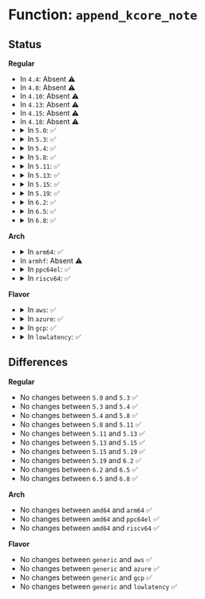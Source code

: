 # Function: <code>append_kcore_note</code>

## Status
<b>Regular</b>
<ul>
<li>
In <code>4.4</code>: Absent ⚠️
</li>
<li>
In <code>4.8</code>: Absent ⚠️
</li>
<li>
In <code>4.10</code>: Absent ⚠️
</li>
<li>
In <code>4.13</code>: Absent ⚠️
</li>
<li>
In <code>4.15</code>: Absent ⚠️
</li>
<li>
In <code>4.18</code>: Absent ⚠️
</li>
<li>
<details>
<summary>In <code>5.0</code>: ✅</summary>

```c
void append_kcore_note(char *notes, size_t *i, const char *name, unsigned int type, const void *desc, size_t descsz);
```

**Collision:** Unique Static

**Inline:** No

**Transformation:** False

**Instances:**

```
In fs/proc/kcore.c (ffffffff8133f680)
Location: fs/proc/kcore.c:274
Inline: False
Direct callers:
  - fs/proc/kcore.c:read_kcore
  - fs/proc/kcore.c:read_kcore
  - fs/proc/kcore.c:read_kcore
  - fs/proc/kcore.c:read_kcore
```
**Symbols:**

```
ffffffff8133f680-ffffffff8133f71f: append_kcore_note (STB_LOCAL)
```
</details>
</li>
<li>
<details>
<summary>In <code>5.3</code>: ✅</summary>

```c
void append_kcore_note(char *notes, size_t *i, const char *name, unsigned int type, const void *desc, size_t descsz);
```

**Collision:** Unique Static

**Inline:** No

**Transformation:** False

**Instances:**

```
In fs/proc/kcore.c (ffffffff81367970)
Location: fs/proc/kcore.c:296
Inline: False
Direct callers:
  - fs/proc/kcore.c:read_kcore
  - fs/proc/kcore.c:read_kcore
  - fs/proc/kcore.c:read_kcore
  - fs/proc/kcore.c:read_kcore
```
**Symbols:**

```
ffffffff81367970-ffffffff81367a0f: append_kcore_note (STB_LOCAL)
```
</details>
</li>
<li>
<details>
<summary>In <code>5.4</code>: ✅</summary>

```c
void append_kcore_note(char *notes, size_t *i, const char *name, unsigned int type, const void *desc, size_t descsz);
```

**Collision:** Unique Static

**Inline:** No

**Transformation:** False

**Instances:**

```
In fs/proc/kcore.c (ffffffff8137fbf0)
Location: fs/proc/kcore.c:297
Inline: False
Direct callers:
  - fs/proc/kcore.c:read_kcore
  - fs/proc/kcore.c:read_kcore
  - fs/proc/kcore.c:read_kcore
  - fs/proc/kcore.c:read_kcore
```
**Symbols:**

```
ffffffff8137fbf0-ffffffff8137fc8f: append_kcore_note (STB_LOCAL)
```
</details>
</li>
<li>
<details>
<summary>In <code>5.8</code>: ✅</summary>

```c
void append_kcore_note(char *notes, size_t *i, const char *name, unsigned int type, const void *desc, size_t descsz);
```

**Collision:** Unique Static

**Inline:** No

**Transformation:** False

**Instances:**

```
In fs/proc/kcore.c (ffffffff813ca0a0)
Location: fs/proc/kcore.c:297
Inline: False
Direct callers:
  - fs/proc/kcore.c:read_kcore
  - fs/proc/kcore.c:read_kcore
  - fs/proc/kcore.c:read_kcore
  - fs/proc/kcore.c:read_kcore
```
**Symbols:**

```
ffffffff813ca0a0-ffffffff813ca13f: append_kcore_note (STB_LOCAL)
```
</details>
</li>
<li>
<details>
<summary>In <code>5.11</code>: ✅</summary>

```c
void append_kcore_note(char *notes, size_t *i, const char *name, unsigned int type, const void *desc, size_t descsz);
```

**Collision:** Unique Static

**Inline:** No

**Transformation:** False

**Instances:**

```
In fs/proc/kcore.c (ffffffff813dbd60)
Location: fs/proc/kcore.c:295
Inline: False
Direct callers:
  - fs/proc/kcore.c:read_kcore
  - fs/proc/kcore.c:read_kcore
  - fs/proc/kcore.c:read_kcore
  - fs/proc/kcore.c:read_kcore
```
**Symbols:**

```
ffffffff813dbd60-ffffffff813dbdff: append_kcore_note (STB_LOCAL)
```
</details>
</li>
<li>
<details>
<summary>In <code>5.13</code>: ✅</summary>

```c
void append_kcore_note(char *notes, size_t *i, const char *name, unsigned int type, const void *desc, size_t descsz);
```

**Collision:** Unique Static

**Inline:** No

**Transformation:** False

**Instances:**

```
In fs/proc/kcore.c (ffffffff813e2d00)
Location: fs/proc/kcore.c:295
Inline: False
Direct callers:
  - fs/proc/kcore.c:read_kcore
  - fs/proc/kcore.c:read_kcore
  - fs/proc/kcore.c:read_kcore
  - fs/proc/kcore.c:read_kcore
```
**Symbols:**

```
ffffffff813e2d00-ffffffff813e2da0: append_kcore_note (STB_LOCAL)
```
</details>
</li>
<li>
<details>
<summary>In <code>5.15</code>: ✅</summary>

```c
void append_kcore_note(char *notes, size_t *i, const char *name, unsigned int type, const void *desc, size_t descsz);
```

**Collision:** Unique Static

**Inline:** No

**Transformation:** False

**Instances:**

```
In fs/proc/kcore.c (ffffffff81434830)
Location: fs/proc/kcore.c:295
Inline: False
Direct callers:
  - fs/proc/kcore.c:read_kcore
  - fs/proc/kcore.c:read_kcore
  - fs/proc/kcore.c:read_kcore
  - fs/proc/kcore.c:read_kcore
```
**Symbols:**

```
ffffffff81434830-ffffffff814348d0: append_kcore_note (STB_LOCAL)
```
</details>
</li>
<li>
<details>
<summary>In <code>5.19</code>: ✅</summary>

```c
void append_kcore_note(char *notes, size_t *i, const char *name, unsigned int type, const void *desc, size_t descsz);
```

**Collision:** Unique Static

**Inline:** No

**Transformation:** False

**Instances:**

```
In fs/proc/kcore.c (ffffffff814ae930)
Location: fs/proc/kcore.c:295
Inline: False
Direct callers:
  - fs/proc/kcore.c:read_kcore
  - fs/proc/kcore.c:read_kcore
  - fs/proc/kcore.c:read_kcore
  - fs/proc/kcore.c:read_kcore
```
**Symbols:**

```
ffffffff814ae930-ffffffff814ae9e4: append_kcore_note (STB_LOCAL)
```
</details>
</li>
<li>
<details>
<summary>In <code>6.2</code>: ✅</summary>

```c
void append_kcore_note(char *notes, size_t *i, const char *name, unsigned int type, const void *desc, size_t descsz);
```

**Collision:** Unique Static

**Inline:** No

**Transformation:** False

**Instances:**

```
In fs/proc/kcore.c (ffffffff81544fc0)
Location: fs/proc/kcore.c:294
Inline: False
Direct callers:
  - fs/proc/kcore.c:read_kcore
  - fs/proc/kcore.c:read_kcore
  - fs/proc/kcore.c:read_kcore
  - fs/proc/kcore.c:read_kcore
```
**Symbols:**

```
ffffffff81544fc0-ffffffff81545074: append_kcore_note (STB_LOCAL)
```
</details>
</li>
<li>
<details>
<summary>In <code>6.5</code>: ✅</summary>

```c
void append_kcore_note(char *notes, size_t *i, const char *name, unsigned int type, const void *desc, size_t descsz);
```

**Collision:** Unique Static

**Inline:** No

**Transformation:** False

**Instances:**

```
In fs/proc/kcore.c (ffffffff8157cba0)
Location: fs/proc/kcore.c:294
Inline: False
Direct callers:
  - fs/proc/kcore.c:read_kcore_iter
  - fs/proc/kcore.c:read_kcore_iter
  - fs/proc/kcore.c:read_kcore_iter
  - fs/proc/kcore.c:read_kcore_iter
```
**Symbols:**

```
ffffffff8157cba0-ffffffff8157cc54: append_kcore_note (STB_LOCAL)
```
</details>
</li>
<li>
<details>
<summary>In <code>6.8</code>: ✅</summary>

```c
void append_kcore_note(char *notes, size_t *i, const char *name, unsigned int type, const void *desc, size_t descsz);
```

**Collision:** Unique Static

**Inline:** No

**Transformation:** False

**Instances:**

```
In fs/proc/kcore.c (ffffffff815b54c0)
Location: fs/proc/kcore.c:294
Inline: False
Direct callers:
  - fs/proc/kcore.c:read_kcore_iter
  - fs/proc/kcore.c:read_kcore_iter
  - fs/proc/kcore.c:read_kcore_iter
  - fs/proc/kcore.c:read_kcore_iter
```
**Symbols:**

```
ffffffff815b54c0-ffffffff815b5574: append_kcore_note (STB_LOCAL)
```
</details>
</li>
</ul>
<b>Arch</b>
<ul>
<li>
<details>
<summary>In <code>arm64</code>: ✅</summary>

```c
void append_kcore_note(char *notes, size_t *i, const char *name, unsigned int type, const void *desc, size_t descsz);
```

**Collision:** Unique Static

**Inline:** No

**Transformation:** False

**Instances:**

```
In fs/proc/kcore.c (ffff80001044d568)
Location: fs/proc/kcore.c:297
Inline: False
Direct callers:
  - fs/proc/kcore.c:read_kcore
  - fs/proc/kcore.c:read_kcore
  - fs/proc/kcore.c:read_kcore
  - fs/proc/kcore.c:read_kcore
```
**Symbols:**

```
ffff80001044d568-ffff80001044d62c: append_kcore_note (STB_LOCAL)
```
</details>
</li>
<li>
In <code>armhf</code>: Absent ⚠️
</li>
<li>
<details>
<summary>In <code>ppc64el</code>: ✅</summary>

```c
void append_kcore_note(char *notes, size_t *i, const char *name, unsigned int type, const void *desc, size_t descsz);
```

**Collision:** Unique Static

**Inline:** No

**Transformation:** False

**Instances:**

```
In fs/proc/kcore.c (c000000000564ed0)
Location: fs/proc/kcore.c:297
Inline: False
Direct callers:
  - fs/proc/kcore.c:read_kcore
  - fs/proc/kcore.c:read_kcore
  - fs/proc/kcore.c:read_kcore
  - fs/proc/kcore.c:read_kcore
```
**Symbols:**

```
c000000000564ed0-c000000000564fc8: append_kcore_note (STB_LOCAL)
```
</details>
</li>
<li>
<details>
<summary>In <code>riscv64</code>: ✅</summary>

```c
void append_kcore_note(char *notes, size_t *i, const char *name, unsigned int type, const void *desc, size_t descsz);
```

**Collision:** Unique Static

**Inline:** No

**Transformation:** False

**Instances:**

```
In fs/proc/kcore.c (ffffffe0002e215a)
Location: fs/proc/kcore.c:297
Inline: False
Direct callers:
  - fs/proc/kcore.c:read_kcore
  - fs/proc/kcore.c:read_kcore
  - fs/proc/kcore.c:read_kcore
  - fs/proc/kcore.c:read_kcore
```
**Symbols:**

```
ffffffe0002e215a-ffffffe0002e2204: append_kcore_note (STB_LOCAL)
```
</details>
</li>
</ul>
<b>Flavor</b>
<ul>
<li>
<details>
<summary>In <code>aws</code>: ✅</summary>

```c
void append_kcore_note(char *notes, size_t *i, const char *name, unsigned int type, const void *desc, size_t descsz);
```

**Collision:** Unique Static

**Inline:** No

**Transformation:** False

**Instances:**

```
In fs/proc/kcore.c (ffffffff813781d0)
Location: fs/proc/kcore.c:297
Inline: False
Direct callers:
  - fs/proc/kcore.c:read_kcore
  - fs/proc/kcore.c:read_kcore
  - fs/proc/kcore.c:read_kcore
  - fs/proc/kcore.c:read_kcore
```
**Symbols:**

```
ffffffff813781d0-ffffffff8137826f: append_kcore_note (STB_LOCAL)
```
</details>
</li>
<li>
<details>
<summary>In <code>azure</code>: ✅</summary>

```c
void append_kcore_note(char *notes, size_t *i, const char *name, unsigned int type, const void *desc, size_t descsz);
```

**Collision:** Unique Static

**Inline:** No

**Transformation:** False

**Instances:**

```
In fs/proc/kcore.c (ffffffff81368ca0)
Location: fs/proc/kcore.c:297
Inline: False
Direct callers:
  - fs/proc/kcore.c:read_kcore
  - fs/proc/kcore.c:read_kcore
  - fs/proc/kcore.c:read_kcore
  - fs/proc/kcore.c:read_kcore
```
**Symbols:**

```
ffffffff81368ca0-ffffffff81368d3f: append_kcore_note (STB_LOCAL)
```
</details>
</li>
<li>
<details>
<summary>In <code>gcp</code>: ✅</summary>

```c
void append_kcore_note(char *notes, size_t *i, const char *name, unsigned int type, const void *desc, size_t descsz);
```

**Collision:** Unique Static

**Inline:** No

**Transformation:** False

**Instances:**

```
In fs/proc/kcore.c (ffffffff81375ca0)
Location: fs/proc/kcore.c:297
Inline: False
Direct callers:
  - fs/proc/kcore.c:read_kcore
  - fs/proc/kcore.c:read_kcore
  - fs/proc/kcore.c:read_kcore
  - fs/proc/kcore.c:read_kcore
```
**Symbols:**

```
ffffffff81375ca0-ffffffff81375d3f: append_kcore_note (STB_LOCAL)
```
</details>
</li>
<li>
<details>
<summary>In <code>lowlatency</code>: ✅</summary>

```c
void append_kcore_note(char *notes, size_t *i, const char *name, unsigned int type, const void *desc, size_t descsz);
```

**Collision:** Unique Static

**Inline:** No

**Transformation:** False

**Instances:**

```
In fs/proc/kcore.c (ffffffff81389750)
Location: fs/proc/kcore.c:297
Inline: False
Direct callers:
  - fs/proc/kcore.c:read_kcore
  - fs/proc/kcore.c:read_kcore
  - fs/proc/kcore.c:read_kcore
  - fs/proc/kcore.c:read_kcore
```
**Symbols:**

```
ffffffff81389750-ffffffff813897ef: append_kcore_note (STB_LOCAL)
```
</details>
</li>
</ul>

## Differences
<b>Regular</b>
<ul>
<li>
No changes between <code>5.0</code> and <code>5.3</code> ✅
</li>
<li>
No changes between <code>5.3</code> and <code>5.4</code> ✅
</li>
<li>
No changes between <code>5.4</code> and <code>5.8</code> ✅
</li>
<li>
No changes between <code>5.8</code> and <code>5.11</code> ✅
</li>
<li>
No changes between <code>5.11</code> and <code>5.13</code> ✅
</li>
<li>
No changes between <code>5.13</code> and <code>5.15</code> ✅
</li>
<li>
No changes between <code>5.15</code> and <code>5.19</code> ✅
</li>
<li>
No changes between <code>5.19</code> and <code>6.2</code> ✅
</li>
<li>
No changes between <code>6.2</code> and <code>6.5</code> ✅
</li>
<li>
No changes between <code>6.5</code> and <code>6.8</code> ✅
</li>
</ul>
<b>Arch</b>
<ul>
<li>
No changes between <code>amd64</code> and <code>arm64</code> ✅
</li>
<li>
No changes between <code>amd64</code> and <code>ppc64el</code> ✅
</li>
<li>
No changes between <code>amd64</code> and <code>riscv64</code> ✅
</li>
</ul>
<b>Flavor</b>
<ul>
<li>
No changes between <code>generic</code> and <code>aws</code> ✅
</li>
<li>
No changes between <code>generic</code> and <code>azure</code> ✅
</li>
<li>
No changes between <code>generic</code> and <code>gcp</code> ✅
</li>
<li>
No changes between <code>generic</code> and <code>lowlatency</code> ✅
</li>
</ul>
